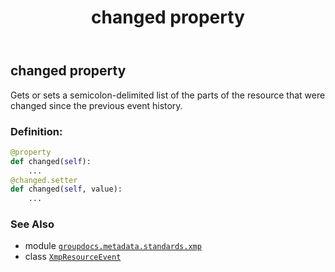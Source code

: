﻿---
title: changed property
second_title: GroupDocs.Metadata for Python via .NET API References
description: 
type: docs
url: /python-net/groupdocs.metadata.standards.xmp/xmpresourceevent/changed/
is_root: false
weight: 130
---

## changed property


Gets or sets a semicolon-delimited list of the parts of the resource that were changed since the previous event history.
### Definition:
```python
@property
def changed(self):
    ...
@changed.setter
def changed(self, value):
    ...
```

### See Also
* module [`groupdocs.metadata.standards.xmp`](../../)
* class [`XmpResourceEvent`](/metadata/python-net/groupdocs.metadata.standards.xmp/xmpresourceevent)
